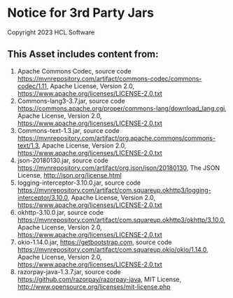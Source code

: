# Notice for 3rd Party Jars

Copyright 2023 HCL Software

## This Asset includes content from:
1. Apache Commons Codec, source code https://mvnrepository.com/artifact/commons-codec/commons-codec/1.11, Apache License, Version 2.0, https://www.apache.org/licenses/LICENSE-2.0.txt
2. Commons-lang3-3.7.jar, source code https://commons.apache.org/proper/commons-lang/download_lang.cgi, Apache License, Version 2.0, https://www.apache.org/licenses/LICENSE-2.0.txt
3. Commons-text-1.3.jar, source code https://mvnrepository.com/artifact/org.apache.commons/commons-text/1.3, Apache License, Version 2.0, https://www.apache.org/licenses/LICENSE-2.0.txt
4. json-20180130.jar, source code https://mvnrepository.com/artifact/org.json/json/20180130, The JSON License,	http://json.org/license.html
5. logging-interceptor-3.10.0.jar, source code https://mvnrepository.com/artifact/com.squareup.okhttp3/logging-interceptor/3.10.0, Apache License, Version 2.0, https://www.apache.org/licenses/LICENSE-2.0.txt
6. okhttp-3.10.0.jar, source code https://mvnrepository.com/artifact/com.squareup.okhttp3/okhttp/3.10.0, Apache License, Version 2.0, https://www.apache.org/licenses/LICENSE-2.0.txt
7. okio-1.14.0.jar, https://getbootstrap.com, source code https://mvnrepository.com/artifact/com.squareup.okio/okio/1.14.0, Apache License, Version 2.0, https://www.apache.org/licenses/LICENSE-2.0.txt
8. razorpay-java-1.3.7.jar, source code https://github.com/razorpay/razorpay-java, MIT License, http://www.opensource.org/licenses/mit-license.php
